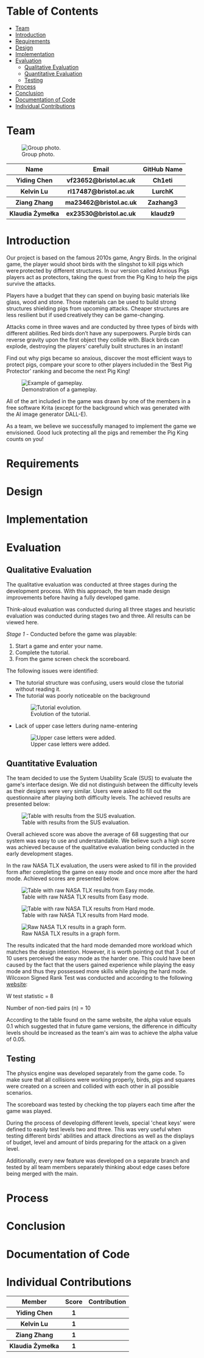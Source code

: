 # Table of Contents
- [Team](#team)
- [Introduction](#introduction)
- [Requirements](#requirements)
- [Design](#design)
- [Implementation](#implementation)
- [Evaluation](#evaluation)
    - [Qualitative Evaluation](#qualitative-evaluation)
    - [Quantitative Evaluation](#quantitative-evaluation)
    - [Testing](#testing)
- [Process](#process)
- [Conclusion](#concludion)
- [Documentation of Code](#documentation-of-code)
- [Individual Contributions](#individual-contributions)

# Team

<figure>
  <img src="OrganisationFiles/GroupPhotos/IMG_3797.jpg" alt="Group photo." class="center">
  <figcaption>Group photo.</figcaption>
</figure>

<table align="center">
    <thread>
        <tr>
            <th style="text-aligh:centre">Name</th>
            <th style="text-aligh:centre">Email</th>
            <th style="text-aligh:centre">GitHub Name</th>
        </tr>
    </thread>
    <tbody>
        <tr>
            <th style="text-aligh:centre">Yiding Chen</th>
            <th style="text-aligh:centre">vf23652@bristol.ac.uk</th>
            <th style="text-aligh:centre">Ch1eti</th>
        </tr>
        <tr>
            <th style="text-aligh:centre">Kelvin Lu</th>
            <th style="text-aligh:centre">rl17487@bristol.ac.uk</th>
            <th style="text-aligh:centre">LurchK</th>
        </tr>
        <tr>
            <th style="text-aligh:centre">Ziang Zhang</th>
            <th style="text-aligh:centre">ma23462@bristol.ac.uk</th>
            <th style="text-aligh:centre">Zazhang3</th>
        </tr>
        <tr>
            <th style="text-aligh:centre">Klaudia Żymełka</th>
            <th style="text-aligh:centre">ex23530@bristol.ac.uk</th>
            <th style="text-aligh:centre">klaudz9</th>
        </tr>
    </tbody>
</table>

# Introduction

Our project is based on the famous 2010s game, Angry Birds. In the original game, the player would shoot birds with the slingshot to kill pigs which were protected by different structures. In our version called Anxious Pigs players act as protectors, taking the quest from the Pig King to help the pigs survive the attacks.   

Players have a budget that they can spend on buying basic materials like glass, wood and stone. Those materials can be used to build strong structures shielding pigs from upcoming attacks. Cheaper structures are less resilient but if used creatively they can be game-changing.   

Attacks come in three waves and are conducted by three types of birds with different abilities. Red birds don’t have any superpowers. Purple birds can reverse gravity upon the first object they collide with. Black birds can explode, destroying the players’ carefully built structures in an instant!   

Find out why pigs became so anxious, discover the most efficient ways to protect pigs, compare your score to other players included in the ‘Best Pig Protector’ ranking and become the next Pig King!   


<figure>
  <img src="OrganisationFiles/ReportGifs/IntroGif.gif" alt="Example of gameplay." class="center">
  <figcaption>Demonstration of a gameplay.</figcaption>
</figure>

All of the art included in the game was drawn by one of the members in a free software Krita (except for the background which was generated with the AI image generator DALL-E).   

As a team, we believe we successfully managed to implement the game we envisioned. Good luck protecting all the pigs and remember the Pig King counts on you! 

# Requirements

# Design

# Implementation

# Evaluation

## Qualitative Evaluation
The qualitative evaluation was conducted at three stages during the development process. With this approach, the team made design improvements before having a fully developed game.  

Think-aloud evaluation was conducted during all three stages and heuristic evaluation was conducted during stages two and three. All results can be viewed here. 

<em>Stage 1</em> - Conducted before the game was playable: 
<ol>
    <li>Start a game and enter your name.</li>
    <li>Complete the tutorial.</li>
    <li>From the game screen check the scoreboard.</li>
</ol>
The following issues were identified: 
<ul>
  <li>The tutorial structure was confusing, users would close the tutorial without reading it.</li>
  <li>The tutorial was poorly noticeable on the background </li>
  <figure>
  <img src="OrganisationFiles\ImplementedChangesImages\ImageSolution1.png" alt="Tutorial evolution." class="center">
  <figcaption>Evolution of the tutorial.</figcaption>
</figure>
  <li>Lack of upper case letters during name-entering </li>
  <figure>
  <img src="OrganisationFiles\EvaluationsDataImplementedChangesImages\ImageSolution2.png" alt="Upper case letters were added." class="center">
  <figcaption>Upper case letters were added.</figcaption>
</figure>
</ul>



## Quantitative Evaluation
The team decided to use the System Usability Scale (SUS) to evaluate the game's interface design. We did not distinguish between the difficulty levels as their designs were very similar. Users were asked to fill out the questionnaire after playing both difficulty levels. The achieved results are presented below:

<figure>
  <img src="OrganisationFiles\EvaluationsData/SUS_evaluation_result_table.png" alt="Table with results from the SUS evaluation." class="center">
  <figcaption>Table with results from the SUS evaluation.</figcaption>
</figure>

Overall achieved score was above the average of 68 suggesting that our system was easy to use and understandable. We believe such a high score was achieved because of the qualitative evaluation being conducted in the early development stages.  

In the raw NASA TLX evaluation, the users were asked to fill in the provided form after completing the game on easy mode and once more after the hard mode. Achieved scores are presented below.


<figure>
  <img src="OrganisationFiles\EvaluationsData/NASATLX_evaluation_result_EASY_table.png" alt="Table with raw NASA TLX results from Easy mode." class="center">
  <figcaption>Table with raw NASA TLX results from Easy mode.</figcaption>
</figure>


<figure>
  <img src="OrganisationFiles\EvaluationsData/NASATLX_evaluation_result_HARD_table.png" alt="Table with raw NASA TLX results from Hard mode." class="center">
  <figcaption>Table with raw NASA TLX results from Hard mode.</figcaption>
</figure>


<figure>
  <img src="OrganisationFiles\EvaluationsData/NASATLX_evaluation_result_graph.png" alt="Raw NASA TLX results in a graph form." class="center">
  <figcaption>Raw NASA TLX results in a graph form.</figcaption>
</figure>
 
The results indicated that the hard mode demanded more workload which matches the design intention. However, it is worth pointing out that 3 out of 10 users perceived the easy mode as the harder one. This could have been caused by the fact that the users gained experience while playing the easy mode and thus they possessed more skills while playing the hard mode. Wilcoxon Signed Rank Test was conducted and according to the following <a href="https://www.statology.org/wilcoxon-signed-rank-test-calculator/">website</a>: 

W test statistic = 8 

Number of non-tied pairs (n) = 10 

According to the table found on the same website, the alpha value equals 0.1 which suggested that in future game versions, the difference in difficulty levels should be increased as the team's aim was to achieve the alpha value of 0.05. 

## Testing

The physics engine was developed separately from the game code. To make sure that all collisions were working properly, birds, pigs and squares were created on a screen and collided with each other in all possible scenarios.  

The scoreboard was tested by checking the top players each time after the game was played. 

During the process of developing different levels, special 'cheat keys' were defined to easily test levels two and three. This was very useful when testing different birds' abilities and attack directions as well as the displays of budget, level and amount of birds preparing for the attack on a given level. 

Additionally, every new feature was developed on a separate branch and tested by all team members separately thinking about edge cases before being merged with the main.

# Process

# Conclusion

# Documentation of Code

# Individual Contributions

<table align="center">
    <thread>
        <tr>
            <th style="text-aligh:centre">Member</th>
            <th style="text-aligh:centre">Score</th>
            <th style="text-aligh:centre">Contribution</th>
        </tr>
    </thread>
    <tbody>
        <tr>
            <th style="text-aligh:centre">Yiding Chen</th>
            <th style="text-aligh:centre">1</th>
            <th style="text-aligh:centre"></th>
        </tr>
        <tr>
            <th style="text-aligh:centre">Kelvin Lu</th>
            <th style="text-aligh:centre">1</th>
            <th style="text-aligh:centre"></th>
        </tr>
        <tr>
            <th style="text-aligh:centre">Ziang Zhang</th>
            <th style="text-aligh:centre">1</th>
            <th style="text-aligh:centre"></th>
        </tr>
        <tr>
            <th style="text-aligh:centre">Klaudia Żymełka</th>
            <th style="text-aligh:centre">1</th>
            <th style="text-aligh:centre"></th>
        </tr>
    </tbody>
</table>